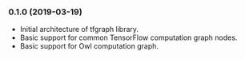### 0.1.0 (2019-03-19)

* Initial architecture of tfgraph library.
* Basic support for common TensorFlow computation graph nodes. 
* Basic support for Owl computation graph.
